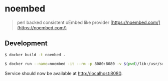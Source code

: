 # noembed

> perl backed consistent oEmbed like provider [https://noembed.com/](https://noembed.com/)

## Development

```sh
$ docker build -t noembed .
```

```sh
$ docker run --name=noembed -it --rm -p 8080:8080 -v $(pwd)/lib:/usr/src/myapp/lib noembed
```

Service should now be available at [http://localhost:8080](http://localhost:8080).
